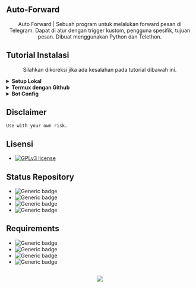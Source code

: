 ## Auto-Forward
<p align="center">Auto Forward | Sebuah program untuk melalukan forward pesan di Telegram. Dapat di atur dengan trigger kustom, pengguna spesifik, tujuan pesan. Dibuat menggunakan Python dan Telethon.

## Tutorial Instalasi
<p align="center"> Silahkan dikoreksi jika ada kesalahan pada tutorial dibawah ini.
<details>
<summary><b>Setup Lokal</b></summary>
<br>

- Unduh aplikasi Termux di Playstore
- Ketik `termux-setup-storage -y`
- Kemudian `pkg upgrade && pkg update`
- Install python dengan `pkg install python`
- Kemudian `pip install telethon`
- Lanjut `pip install --upgrade telethon`
- `cd /sdcard/(namafolder)`
- Run `python bot.py`
</details>

<details>
<summary><b>Termux dengan Github</b></summary>
<br>

- Pastikan program `Git dan SSH` sudah terinstall dengan benar.
- Ketik `git clone https://github.com/raflydtya/menfess-tbot`
- `python bot.py`
</details>

<details>
<summary><b>Bot Config</b></summary>
<br>

- Siapkan `api_id` dan `api_hash` mu sendiri. Ambil di my.telegram.org
- Kemudian buatlah bot Telegram di [BotFather](https://t.me/botfather)
- Isi pada kolom-kolom yang sesuai
</details>

## Disclaimer
```
Use with your own risk.
```
## Lisensi
- [![GPLv3 license](https://img.shields.io/badge/License-GPLv3-blue.svg)](http://perso.crans.org/besson/LICENSE.html)

## Status Repository
- ![Generic badge](https://img.shields.io/badge/Release-0.0.4-green.svg)
- ![Generic badge](https://img.shields.io/badge/Maintenance-Yes-green.svg)
- ![Generic badge](https://img.shields.io/badge/Status-Public-green.svg)
- ![Generic badge](https://img.shields.io/badge/Template-Yes-green.svg)

## Requirements
- ![Generic badge](https://img.shields.io/badge/Program-Python-black.svg)
- ![Generic badge](https://img.shields.io/badge/Framework-Telethon-black.svg)
- ![Generic badge](https://img.shields.io/badge/Config-TelegramClient-black.svg)
- ![Generic badge](https://img.shields.io/badge/Terminal-Termux-black.svg)

##
<p align="center"><img src="http://ForTheBadge.com/images/badges/made-with-python.svg" />


